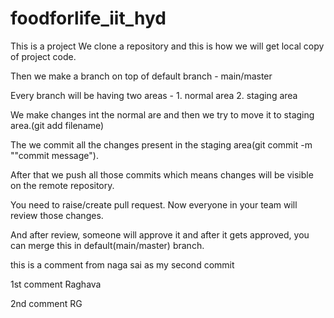 # foodforlife_iit_hyd

This is a project
We clone a repository and this is how we will get local copy of project code.


Then we make a branch on top of default branch - main/master


Every branch will be having two areas - 1. normal area 2. staging area


We make changes int the normal are and then we try to move it to staging area.(git add filename)


The we commit all the changes present in the staging area(git commit -m ""commit message").


After that we push all those commits which means changes will be visible on the remote repository.


You need to raise/create pull request. Now everyone in your team will review those changes.


And after review, someone will approve it and after it gets approved, you can merge this in default(main/master) branch.



this is a comment from naga sai as my second commit


1st comment Raghava

2nd comment RG